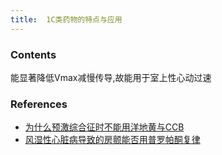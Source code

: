```yaml
---
title:  1C类药物的特点与应用
--- 
```


### Contents
能显著降低Vmax减慢传导,故能用于室上性心动过速
### References
- [为什么预激综合征时不能用洋地黄与CCB](/为什么预激综合征时不能用洋地黄与CCB)
- [风湿性心脏病导致的房颤能否用普罗帕酮复律](/风湿性心脏病导致的房颤能否用普罗帕酮复律)
